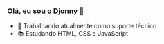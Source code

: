 ### Olá, eu sou o Djonny 👋

- 🔭 Trabalhando atualmente como suporte técnico
- 📚 Estudando HTML, CSS e JavaScript

